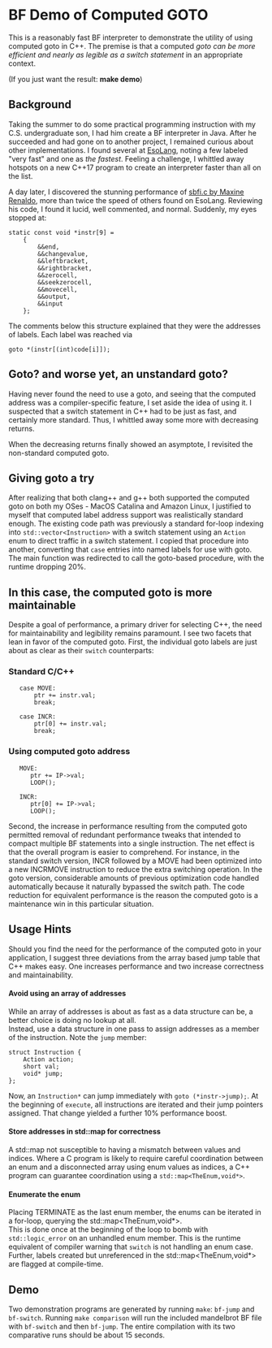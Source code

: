 # BF Demo of Computed GOTO 

This is a reasonably fast BF interpreter to demonstrate the utility of using computed goto in C++.
The premise is that a computed *goto can be more efficient and nearly as legible as a switch statement*
in an appropriate context.

(If you just want the result: **make demo**)

## Background

Taking the summer to do some practical programming instruction with my C.S. undergraduate son, I had
him create a BF interpreter in Java.  After he succeeded and had gone on to another project,
 I remained curious about other implementations.  I found
several at [EsoLang](https://esolangs.org/wiki/Brainfuck), noting a few labeled "very fast" and one as _the fastest_.  Feeling a challenge,
I whittled away hotspots on a new C++17 program to create an interpreter faster than all on the list.

A day later, I discovered the stunning performance of [sbfi.c by Maxine
Renaldo](https://github.com/rinoldm/sbfi), more than twice the speed of others found on EsoLang.
Reviewing his code, I found it lucid, well commented, and normal. Suddenly, my eyes stopped at:

```
static const void *instr[9] =
    {
        &&end,
        &&changevalue,
        &&leftbracket,
        &&rightbracket,
        &&zerocell,
        &&seekzerocell,
        &&movecell,
        &&output,
        &&input
    };
```
The comments below this structure explained that they were the addresses of labels.  Each label
was reached via
```
goto *(instr[(int)code[i]]);
```

## Goto? and worse yet, an unstandard goto?

Having never found the need to use a goto, and seeing that the computed address was a compiler-specific feature, I set aside
the idea of using it.  I suspected that a switch statement in C++ had to be just as fast, and certainly more standard.  Thus,
I whittled away some more with decreasing returns.

When the decreasing returns finally showed an asymptote, I revisited the non-standard computed goto.

## Giving goto a try

After realizing that both clang++ and g++ both supported the computed goto on both my OSes - MacOS Catalina and Amazon Linux, 
I justified to myself that computed label address support was realistically standard enough.  The existing code path was 
previously a standard for-loop indexing into 
```std::vector<Instruction>``` with a switch statement using an ```Action``` enum to direct traffic in a switch statement.
I copied that procedure into another, converting that ```case``` entries into named labels for use with goto.  The main function
was redirected to call the goto-based procedure, with the runtime dropping 20%.

## In this case, the computed goto is more maintainable

Despite a goal of performance, a primary driver for selecting C++, the need for maintainability and
legibility remains paramount.  I see two facets that lean in favor of the computed goto.  First, the individual goto labels are 
just about as clear as their ```switch``` counterparts:

### Standard C/C++
```
   case MOVE:
       ptr += instr.val;
       break;
       
   case INCR:
       ptr[0] += instr.val;
       break;
```

### Using computed goto address
```
   MOVE:
      ptr += IP->val;
      LOOP();
      
   INCR:
      ptr[0] += IP->val;
      LOOP();
```
Second, the increase in performance resulting from the computed goto permitted removal of
redundant performance tweaks that intended to compact multiple BF statements into a single instruction.  The
net effect is that the overall program is easier to comprehend.  For instance, in the standard switch version, 
INCR followed by a MOVE had been optimized into
a new INCRMOVE instruction to reduce the extra switching operation.  In the goto version, considerable amounts
of previous optimization code handled automatically because it naturally bypassed the switch path.  The code
reduction for equivalent performance is the reason the computed goto is a maintenance win in this 
particular situation.

## Usage Hints

Should you find the need for the performance of the computed goto in your application, I suggest three deviations
from the array based jump table that C++ makes easy.  One increases performance and two increase correctness
and maintainability.

#### Avoid using an array of addresses

While an array of addresses is about as fast as a data structure can be, a better choice is doing no lookup at all.  
Instead, use a data structure in one pass to assign addresses as a member of the instruction.  Note the ```jump``` member:
```
struct Instruction {
    Action action;
    short val;
    void* jump;
};
```
Now, an ```Instruction*``` can jump immediately with ```goto (*instr->jump);```.  At the beginning of ```execute```,
all instructions are iterated and their jump pointers assigned.  That change yielded a further 10% performance boost.

#### Store addresses in std::map for correctness

A std::map not susceptible to having a mismatch between values and indices. Where 
a C program is likely to require careful coordination between an enum and 
a disconnected array using enum values as indices, a C++ program can 
guarantee coordination using a ```std::map<TheEnum,void*>```.

#### Enumerate the enum

Placing TERMINATE as the last enum member, the enums can be iterated in a for-loop, querying the std::map<TheEnum,void*>.  
This is done once at the beginning of the loop to bomb with ```std::logic_error``` on an unhandled enum member.  This is 
the runtime equivalent of compiler warning that ```switch``` is not handling an enum case.  Further, labels created but
unreferenced in the std::map<TheEnum,void*> are flagged at compile-time.

## Demo

Two demonstration programs are
generated by running ```make```: ```bf-jump``` and ```bf-switch```.  Running ```make comparison```
will run the included mandelbrot BF file with ```bf-switch``` and then ```bf-jump```.  The entire
compilation with its two comparative runs should be about 15 seconds.



   
   
   




















## 

